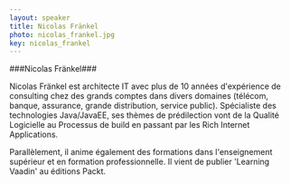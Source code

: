 ```yaml
---
layout: speaker
title: Nicolas Fränkel
photo: nicolas_frankel.jpg
key: nicolas_frankel
---
```


###Nicolas Fränkel###

Nicolas Fränkel est architecte IT avec plus de 10 années d'expérience de consulting chez des grands comptes dans divers domaines (télécom, banque, assurance, grande distribution, service public).
Spécialiste des technologies Java/JavaEE, ses thèmes de prédilection vont de la Qualité Logicielle au Processus de build en passant par les Rich Internet Applications.

Parallèlement, il anime également des formations dans l'enseignement supérieur et en formation professionnelle.
Il vient de publier 'Learning Vaadin' au éditions Packt.